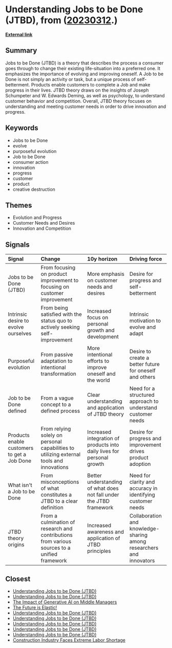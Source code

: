 # __Understanding Jobs to be Done (JTBD)__, from ([20230312](https://kghosh.substack.com/p/20230312).)

__[External link](https://jtbd.info/2-what-is-jobs-to-be-done-jtbd-796b82081cca)__



## Summary

Jobs to be Done (JTBD) is a theory that describes the process a consumer goes through to change their existing life-situation into a preferred one. It emphasizes the importance of evolving and improving oneself. A Job to be Done is not simply an activity or task, but a unique process of self-betterment. Products enable customers to complete a Job and make progress in their lives. JTBD theory draws on the insights of Joseph Schumpeter and W. Edwards Deming, as well as psychology, to understand customer behavior and competition. Overall, JTBD theory focuses on understanding and meeting customer needs in order to drive innovation and progress.

## Keywords

* Jobs to be Done
* evolve
* purposeful evolution
* Job to be Done
* consumer action
* innovation
* progress
* customer
* product
* creative destruction

## Themes

* Evolution and Progress
* Customer Needs and Desires
* Innovation and Competition

## Signals

| Signal                                      | Change                                                                                       | 10y horizon                                                            | Driving force                                                        |
|:--------------------------------------------|:---------------------------------------------------------------------------------------------|:-----------------------------------------------------------------------|:---------------------------------------------------------------------|
| Jobs to be Done (JTBD)                      | From focusing on product improvement to focusing on customer improvement                     | More emphasis on customer needs and desires                            | Desire for progress and self-betterment                              |
| Intrinsic desire to evolve ourselves        | From being satisfied with the status quo to actively seeking self-improvement                | Increased focus on personal growth and development                     | Intrinsic motivation to evolve and adapt                             |
| Purposeful evolution                        | From passive adaptation to intentional transformation                                        | More intentional efforts to improve oneself and the world              | Desire to create a better future for oneself and others              |
| Job to be Done defined                      | From a vague concept to a defined process                                                    | Clear understanding and application of JTBD theory                     | Need for a structured approach to understand customer needs          |
| Products enable customers to get a Job Done | From relying solely on personal capabilities to utilizing external tools and innovations     | Increased integration of products into daily lives for personal growth | Desire for progress and improvement drives product adoption          |
| What isn't a Job to be Done                 | From misconceptions of what constitutes a JTBD to a clear definition                         | Better understanding of what does not fall under the JTBD framework    | Need for clarity and accuracy in identifying customer needs          |
| JTBD theory origins                         | From a culmination of research and contributions from various sources to a unified framework | Increased awareness and application of JTBD principles                 | Collaboration and knowledge-sharing among researchers and innovators |

## Closest

* [Understanding Jobs to be Done (JTBD)](110ac9459692757f523d5d37b79eaf3d)
* [Understanding Jobs to be Done (JTBD)](110ac9459692757f523d5d37b79eaf3d)
* [The Impact of Generative AI on Middle Managers](4427e1d7ce3ce8d0a6f40cb808f69b6a)
* [The Future is Elastic!](07f58082de6736a23fae6143ab961f07)
* [Understanding Jobs to be Done (JTBD)](110ac9459692757f523d5d37b79eaf3d)
* [Understanding Jobs to be Done (JTBD)](110ac9459692757f523d5d37b79eaf3d)
* [Understanding Jobs to be Done (JTBD)](110ac9459692757f523d5d37b79eaf3d)
* [Understanding Jobs to be Done (JTBD)](110ac9459692757f523d5d37b79eaf3d)
* [Understanding Jobs to be Done (JTBD)](110ac9459692757f523d5d37b79eaf3d)
* [Construction Industry Faces Extreme Labor Shortage](9439e069670182ab70d681f007704c33)